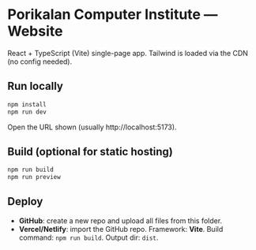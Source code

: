 # Porikalan Computer Institute — Website

React + TypeScript (Vite) single-page app. Tailwind is loaded via the CDN (no config needed).

## Run locally
```bash
npm install
npm run dev
```
Open the URL shown (usually http://localhost:5173).

## Build (optional for static hosting)
```bash
npm run build
npm run preview
```

## Deploy
- **GitHub**: create a new repo and upload all files from this folder.
- **Vercel/Netlify**: import the GitHub repo. Framework: **Vite**. Build command: `npm run build`. Output dir: `dist`.
